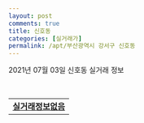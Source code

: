 ```yaml
---
layout: post
comments: true
title: 신호동
categories: [실거래가]
permalink: /apt/부산광역시 강서구 신호동
---
```


2021년 07월 03일 신호동 실거래 정보

<script type="text/javascript">
  google.charts.load('current', {'packages':['corechart']});
  google.charts.setOnLoadCallback(drawChart);

  function drawChart() {
    var data = google.visualization.arrayToDataTable([['거래일', '매매', '전월세', '전매'], ['20-07', 3, 179, 0], ['20-08', 3, 161, 0], ['20-09', 2, 135, 0], ['20-10', 4, 149, 0], ['20-11', 34, 282, 0], ['20-12', 25, 396, 0], ['21-01', 0, 364, 0], ['21-02', 2, 267, 0], ['21-03', 6, 284, 0], ['21-04', 3, 185, 0], ['21-05', 4, 205, 0], ['21-06', 0, 164, 0]]);

    var options = {
      title: '최근 유형별 거래량 추이',
      legend: { position: 'bottom' }
    };

    var chart = new google.visualization.LineChart(document.getElementById('columnchart_material'));
    chart.draw(data, (options));
  }
</script>

<div id="columnchart_material" style="width: 95%; margin-left: -35px; display: block"></div>
<br>
<table>
  <tr>
    <td colspan="4" style="font-weight: bold;"><a href="https://search.naver.com/search.naver?query=신호동 실거래정보없음">실거래정보없음</a></td>
  </tr>
    
</table>
    